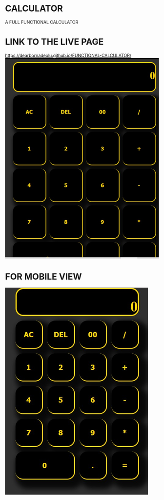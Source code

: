 # CALCULATOR
A FULL FUNCTIONAL CALCULATOR
# LINK TO THE LIVE PAGE
https://dearbornadeolu.github.io/FUNCTIONAL-CALCULATOR/
![CALCULATOR](desktop.jpg)
# FOR MOBILE VIEW
![CALCULATOR](mobile.jpg)
